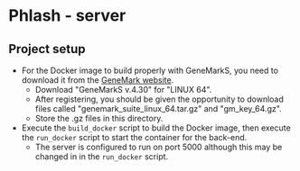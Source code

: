 # Phlash - server

## Project setup

- For the Docker image to build properly with GeneMarkS, you need to download it from the [GeneMark website](http://topaz.gatech.edu/GeneMark/license_download.cgi).
    - Download "GeneMarkS v.4.30" for "LINUX 64".
    - After registering, you should be given the opportunity to download files called "genemark_suite_linux_64.tar.gz" and "gm_key_64.gz".
    - Store the .gz files in this directory.
- Execute the `build_docker` script to build the Docker image, then execute the `run_docker` script to start the container for the back-end.
    - The server is configured to run on port 5000 although this may be changed in in the `run_docker` script.
